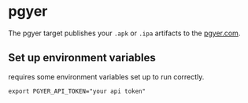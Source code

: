 # pgyer

The pgyer target publishes your `.apk` or `.ipa` artifacts to the [pgyer.com](https://pgyer.com).

## **Set up environment variables**

requires some environment variables set up to run correctly.&#x20;

```
export PGYER_API_TOKEN="your api token"
```
